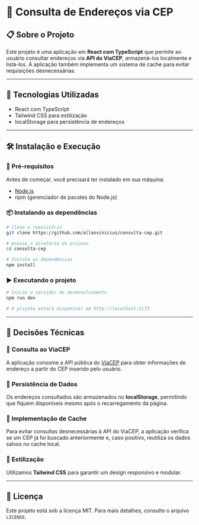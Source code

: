 # 📌 Consulta de Endereços via CEP

## 📋 Sobre o Projeto

Este projeto é uma aplicação em **React com TypeScript** que permite ao usuário consultar endereços via **API do ViaCEP**, armazená-los localmente e listá-los. A aplicação também implementa um sistema de cache para evitar requisições desnecessárias.

---

## 🚀 Tecnologias Utilizadas

- React com TypeScript
- Tailwind CSS para estilização
- localStorage para persistência de endereços

---

## 🛠 Instalação e Execução

### 🔧 Pré-requisitos

Antes de começar, você precisará ter instalado em sua máquina:

- [Node.js](https://nodejs.org/)
- npm (gerenciador de pacotes do Node.js)

### 📦 Instalando as dependências

```bash
# Clone o repositório
git clone https://github.com/allanvinicius/consulta-cep.git

# Acesse o diretório do projeto
cd consulta-cep

# Instale as dependências
npm install
```

### ▶️ Executando o projeto

```bash
# Inicie o servidor de desenvolvimento
npm run dev

# O projeto estará disponível em http://localhost:5173
```

---

## 🤔 Decisões Técnicas

### 📌 Consulta ao ViaCEP

A aplicação consome a API pública do [ViaCEP](https://viacep.com.br) para obter informações de endereço a partir do CEP inserido pelo usuário.

### 📌 Persistência de Dados

Os endereços consultados são armazenados no **localStorage**, permitindo que fiquem disponíveis mesmo após o recarregamento da página.

### 📌 Implementação de Cache

Para evitar consultas desnecessárias à API do ViaCEP, a aplicação verifica se um CEP já foi buscado anteriormente e, caso positivo, reutiliza os dados salvos no cache local.

### 📌 Estilização

Utilizamos **Tailwind CSS** para garantir um design responsivo e modular.

---

## 📄 Licença

Este projeto está sob a licença MIT. Para mais detalhes, consulte o arquivo `LICENSE`.
